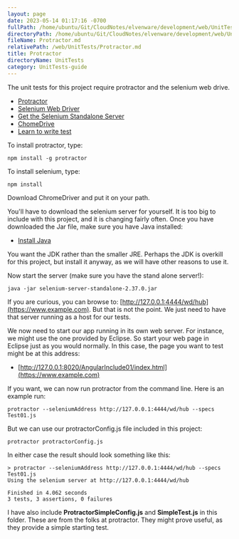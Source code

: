 ```yaml
---
layout: page
date: 2023-05-14 01:17:16 -0700
fullPath: /home/ubuntu/Git/CloudNotes/elvenware/development/web/UnitTests/Protractor.md
directoryPath: /home/ubuntu/Git/CloudNotes/elvenware/development/web/UnitTests
fileName: Protractor.md
relativePath: /web/UnitTests/Protractor.md
title: Protractor
directoryName: UnitTests
category: UnitTests-guide
---
```


The unit tests for this project require protractor and the selenium web drive.

-	[Protractor](https://github.com/angular/protractor)
-	[Selenium Web Driver](https://npmjs.org/package/selenium-webdriver)
-	[Get the Selenium Standalone Server](http://www.seleniumhq.org/download/)
-	[ChomeDrive](http://chromedriver.storage.googleapis.com/index.html)
-	[Learn to write test](https://github.com/angular/protractor/blob/master/docs/getting-started.md)

To install protractor, type:

	npm install -g protractor

To install selenium, type:

	npm install

Download ChromeDriver and put it on your path.

You'll have to download the selenium server for yourself. It is too big
to include with this project, and it is changing fairly often. Once
you have downloaded the Jar file, make sure you have Java installed:

-	[Install Java](http://www.oracle.com/technetwork/java/javase/downloads/index.html)

You want the JDK rather than the smaller JRE. Perhaps the JDK is overkill for this
project, but install it anyway, as we will have other reasons to use it.

Now start the server (make sure you have the stand alone server!):

	java -jar selenium-server-standalone-2.37.0.jar

If you are curious, you can browse to: [http://127.0.0.1:4444/wd/hub](https://www.example.com).
But that is not the point. We just need to have that server running
as a host for our tests.

We now need to start our app running in its own web server. For
instance, we might use the one provided by Eclipse. So start your
web page in Eclipse just as you would normally. In this case,
the page you want to test might be at this address:

- [http://127.0.0.1:8020/AngularInclude01/index.html](https://www.example.com)

If you want, we can now run protractor from the command line. Here is
an example run:

```code
protractor --seleniumAddress http://127.0.0.1:4444/wd/hub --specs Test01.js
```

But we can use our protractorConfig.js file included in this project:

	protractor protractorConfig.js

In either case the result should look something like this:

```code
> protractor --seleniumAddress http://127.0.0.1:4444/wd/hub --specs Test01.js
Using the selenium server at http://127.0.0.1:4444/wd/hub

Finished in 4.062 seconds
3 tests, 3 assertions, 0 failures
```

I have also include **ProtractorSimpleConfig.js** and **SimpleTest.js** in
this folder. These are from the folks at protractor. They might
prove useful, as they provide a simple starting test.

